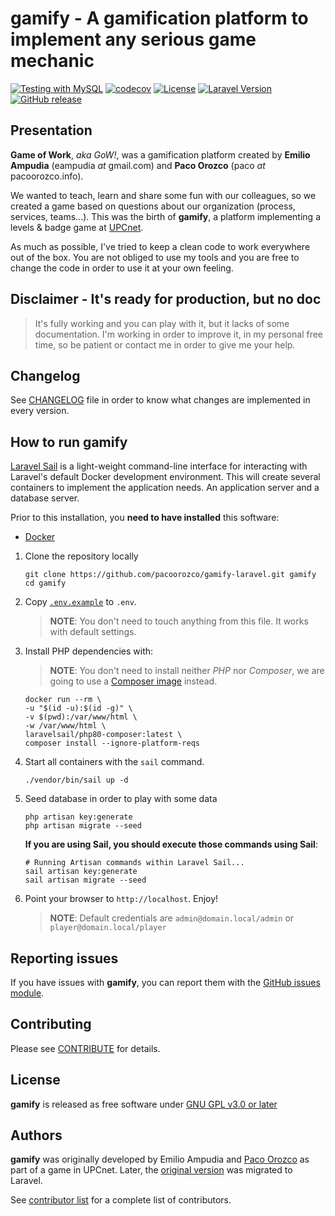 # gamify - A gamification platform to implement any serious game mechanic

[![Testing with MySQL](https://github.com/pacoorozco/gamify-laravel/actions/workflows/run-tests.yml/badge.svg)](https://github.com/pacoorozco/gamify-laravel/actions/workflows/run-tests.yml)
[![codecov](https://codecov.io/gh/pacoorozco/gamify-laravel/branch/main/graph/badge.svg?token=ugLXCazFWC)](https://codecov.io/gh/pacoorozco/gamify-laravel)
[![License](https://img.shields.io/github/license/pacoorozco/gamify-laravel.svg)](LICENSE)
[![Laravel Version](https://img.shields.io/badge/Laravel-10.x-orange.svg)](https://laravel.com/docs/10.x)
[![GitHub release](https://img.shields.io/github/release/pacoorozco/gamify-laravel.svg?style=flat-square)](https://github.com/pacoorozco/gamify-laravel/releases)

## Presentation

**Game of Work**, _aka GoW!_, was a gamification platform created by **Emilio Ampudia** (eampudia _at_ gmail.com) and **Paco Orozco** (paco _at_ pacoorozco.info). 

We wanted to teach, learn and share some fun with our colleagues, so we created a game based on questions about our organization (process, services, teams...). This was the birth of **gamify**, a platform implementing a levels & badge game at [UPCnet](https://www.upcnet.es).

As much as possible, I've tried to keep a clean code to work everywhere out of the box. You are not obliged to use my tools and you are free to change the code in order to use it at your own feeling.

## Disclaimer - It's ready for production, but no doc

> It's fully working and you can play with it, but it lacks of some documentation. I'm working in order to improve it, in my personal free time, so be patient or contact me in order to give me your help.

## Changelog

See [CHANGELOG](CHANGELOG.md) file in order to know what changes are implemented in every version.

## How to run gamify

[Laravel Sail](https://laravel.com/docs/10.x/sail) is a light-weight command-line interface for interacting with
Laravel's default Docker development environment. This will create several containers to implement the application needs. An
application server and a database server.

Prior to this installation, you **need to have installed** this software:

* [Docker](https://www.docker.com/)

1. Clone the repository locally

    ```
    git clone https://github.com/pacoorozco/gamify-laravel.git gamify
    cd gamify
    ```

2. Copy [`.env.example`](.env.example) to `.env`.

   > **NOTE**: You don't need to touch anything from this file. It works with default settings.

3. Install PHP dependencies with:

   > **NOTE**: You don't need to install neither _PHP_ nor _Composer_, we are going to use
   a [Composer image](https://hub.docker.com/_/composer/) instead.

    ```
    docker run --rm \                  
    -u "$(id -u):$(id -g)" \
    -v $(pwd):/var/www/html \
    -w /var/www/html \
    laravelsail/php80-composer:latest \
    composer install --ignore-platform-reqs
    ```

4. Start all containers with the `sail` command.

    ```
    ./vendor/bin/sail up -d
    ```

5. Seed database in order to play with some data

    ```
    php artisan key:generate 
    php artisan migrate --seed
    ```

   **If you are using Sail, you should execute those commands using Sail**:

    ```
   # Running Artisan commands within Laravel Sail...
   sail artisan key:generate 
   sail artisan migrate --seed
    ```

6. Point your browser to `http://localhost`. Enjoy!

   > **NOTE**: Default credentials are `admin@domain.local/admin` or `player@domain.local/player`

## Reporting issues

If you have issues with **gamify**, you can report them with the [GitHub issues module](https://github.com/pacoorozco/gamify-laravel/issues).

## Contributing

Please see [CONTRIBUTE](CONTRIBUTE.md) for details.

## License

**gamify** is released as free software under [GNU GPL v3.0 or later](https://spdx.org/licenses/GPL-3.0-or-later.html)

## Authors

**gamify** was originally developed by Emilio Ampudia and [Paco Orozco](https://pacoorozco.info) as part of a game in UPCnet. Later, the [original version](https://github.com/pacoorozco/gamify) was migrated to Laravel.

See [contributor list](https://github.com/pacoorozco/gamify-laravel/graphs/contributors) for a complete list of contributors.

